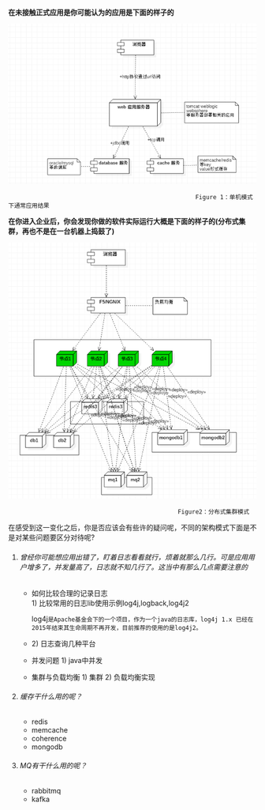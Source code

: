 **在未接触正式应用是你可能认为的应用是下面的样子的**

![](/assets/单机结构.png)

```
                                                     Figure 1：单机模式下通常应用结果
```

**在你进入企业后，你会发现你做的软件实际运行大概是下面的样子的\(分布式集群，再也不是在一台机器上捣鼓了\)**

![](/assets/分布式结构.png)

```
                                                Figure2：分布式集群模式
```

在感受到这一变化之后，你是否应该会有些许的疑问呢，不同的架构模式下面是不是对某些问题要区分对待呢?

1. ###### 曾经你可能想应用出错了，盯着日志看看就行，烦着就那么几行。可是应用用户增多了，并发量高了，日志就不知几行了。这当中有那么几点需要注意的

   * 如何比较合理的记录日志  
     1\) 比较常用的日志lib使用示例log4j,logback,log4j2  
             
     log4j`是Apache基金会下的一个项目，作为一个java的日志库，log4j 1.x 已经在2015年结束其生命周期不再开发，目前推荐的使用的是log4j2。`  
     

   * 2\) 日志查询几种平台

   * 并发问题
     1\) java中并发
   * 集群与负载均衡
     1\) 集群
     2\) 负载均衡实现     
2. ###### 缓存干什么用的呢？

   * redis
   * memcache
   * coherence
   * mongodb
3. ###### MQ有干什么用的呢？

   * rabbitmq
   * kafka



